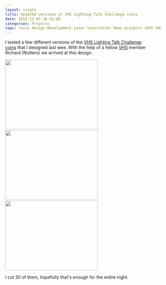 ```yaml
---
layout: single
title: Updated versions of VHS Lighting Talk Challenge coins
date: 2012-11-07 16:35:00
categories: Projects 
tags: coins design Development Laser lasercutter News projects shhh VHS
---
```

I tested a few different versions of the <a href="/vhs-lighting-talk-challenge-coins-super-happy-hacker-house/">VHS Lighting Talk Challenge coins</a> that I designed last wee. With the help of a fellow <a href="http://vancouver.hackspace.ca/">VHS</a> member Richard (Nutters) we arrived at this design.

<a href="/public/uploads/2012/11/2012-11-06-22.42.25.jpg"><img class="alignnone size-medium wp-image-2946" title="2012-11-06 22.42.25" src="/public/uploads/2012/11/2012-11-06-22.42.25-300x225.jpg" alt="" width="300" height="225" /></a> <a href="/public/uploads/2012/11/2012-11-06-22.40.38.jpg"><img class="alignnone size-medium wp-image-2948" title="2012-11-06 22.40.38" src="/public/uploads/2012/11/2012-11-06-22.40.38-300x225.jpg" alt="" width="300" height="225" /></a> <a href="/public/uploads/2012/11/2012-11-07-08.38.28.jpg"><img class="alignnone size-medium wp-image-2947" title="2012-11-07 08.38.28" src="/public/uploads/2012/11/2012-11-07-08.38.28-300x225.jpg" alt="" width="300" height="225" /></a>

I cut 30 of them, hopefully that's enough for the entire night.
